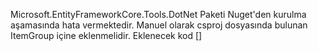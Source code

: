 Microsoft.EntityFrameworkCore.Tools.DotNet Paketi Nuget'den kurulma aşamasında hata vermektedir. 
Manuel olarak csproj dosyasında bulunan ItemGroup içine eklenmelidir.
Eklenecek kod [<DotNetCliToolReference Include="Microsoft.EntityFrameworkCore.Tools.DotNet" Version="2.0.1" />]
